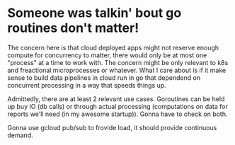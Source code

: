# Someone was talkin' bout go routines don't matter!

The concern here is that cloud deployed apps might not reserve enough compute for concurrency to matter, there would only be at most one "process" at a time to work with.  The concern might be only relevant to k8s and freactional microprocesses or whatever.  What I care about is if it make sense to build data pipelines in cloud run in go that dependend on concurrent processing in a way that speeds things up.

Admittedly, there are at least 2 relevant use cases.  Goroutines can be held up buy IO (db calls) or through actual processing (computations on data for reports we'll need (in my awesome startup)).  Gonna have to check on both.

Gonna use gcloud pub/sub to frovide load, it should provide continuous demand.